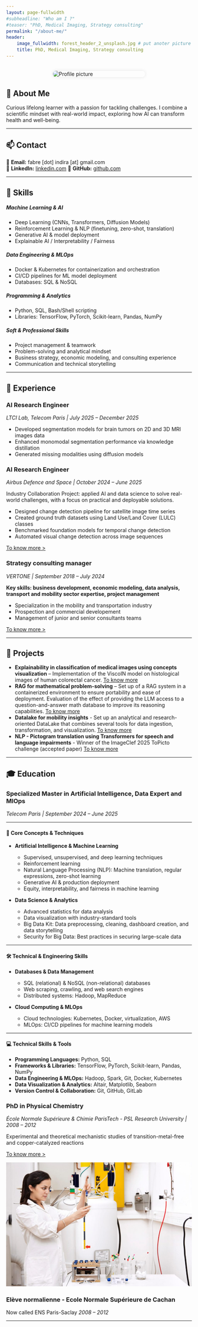 ```yaml
---
layout: page-fullwidth
#subheadline: "Who am I ?"
#teaser: "PhD, Medical Imaging, Strategy consulting"
permalink: "/about-me/"
header:
    image_fullwidth: forest_header_2_unsplash.jpg # put anoter picture
    title: PhD, Medical Imaging, Strategy consulting
---
```


<div style="display: flex; justify-content: center; align-items: center; margin: 2rem 0;"> 
  <img src="{{ site.url }}/images/photo_if.jpeg" alt="Profile picture" style="width: 250px; border-radius: 8px; box-shadow: 0 0 10px rgba(0,0,0,0.1);">
</div>

## 🧭 About Me

Curious lifelong learner with a passion for tackling challenges. I combine a scientific mindset with real-world impact, exploring how AI can transform health and well-being.

---

## 📫 Contact

📧 **Email:** fabre [dot] indira [at] gmail.com   
💼 **LinkedIn:** [linkedin.com](https://linkedin.com/in/indira-fabre)
🐙 **GitHub:** [github.com](https://github.com/IndiraFa)  


---

## 🧠 Skills

##### Machine Learning & AI
- Deep Learning (CNNs, Transformers, Diffusion Models)
- Reinforcement Learning & NLP (finetuning, zero-shot, translation)
- Generative AI & model deployment
- Explainable AI / Interpretability / Fairness

##### Data Engineering & MLOps
- Docker & Kubernetes for containerization and orchestration
- CI/CD pipelines for ML model deployment
- Databases: SQL & NoSQL

#####  Programming & Analytics
- Python, SQL, Bash/Shell scripting
- Libraries: TensorFlow, PyTorch, Scikit-learn, Pandas, NumPy

#####  Soft & Professional Skills
- Project management & teamwork
- Problem-solving and analytical mindset
- Business strategy, economic modeling, and consulting experience
- Communication and technical storytelling

---

## 💼 Experience

### AI Research Engineer  
*LTCI Lab, Telecom Paris | July 2025 – December 2025*

- Developed segmentation models for brain tumors on 2D and 3D MRI images data
- Enhanced monomodal segmentation performance via knowledge distillation
- Generated missing modalities using diffusion models

### AI Research Engineer  
*Airbus Defence and Space | October 2024 – June 2025*

Industry Collaboration Project: applied AI and data science to solve real-world challenges, with a focus on practical and deployable solutions.  

- Designed change detection pipeline for satellite image time series
- Created ground truth datasets using Land Use/Land Cover (LULC) classes
- Benchmarked foundation models for temporal change detection
- Automated visual change detection across image sequences

[To know more >](/projects/satellite-images-change-detection/)

### Strategy consulting manager 
*VERTONE | September 2018 – July 2024*

**Key skills: business development, economic modeling, data analysis, transport and mobility sector expertise, project management**

- Specialization in the mobility and transportation industry
- Prospection and commercial developement
- Management of junior and senior consultants teams

[To know more >](/strategy-consulting/)

---

## 📁 Projects

- **Explainability in classification of medical images using concepts visualization** – Implementation of the ViscoIN model on histological images of human colorectal cancer. [To know more](https://github.com/IndiraFa/XAI_medical_images_viscoin)
- **RAG for mathematical problem-solving** – Set up of a RAG system in a containerized environment to ensure portability and ease of deployment. Evaluation of the effect of providing the LLM access to a question-and-answer math database to improve its reasoning capabilities. [To know more](/projects/rag-math-problem-solver/)
- **Datalake for mobility insights** - Set up an analytical and research-oriented DataLake that combines several tools for data ingestion, transformation, and visualization. [To know more](/projects/datalake/)
- **NLP - Pictogram translation using Transformers for speech and language impairments** - Winner of the ImageClef 2025 ToPicto challenge (accepted paper) [To know more](/projects/pictogram-translation/)

---

## 🎓 Education

### **Specialized Master in Artificial Intelligence, Data Expert and MlOps** 
*Telecom Paris | September 2024 – June 2025*

---

#### 📘 Core Concepts & Techniques
- **Artificial Intelligence & Machine Learning**
  - Supervised, unsupervised, and deep learning techniques
  - Reinforcement learning
  - Natural Language Processing (NLP): Machine translation, regular expressions, zero-shot learning
  - Generative AI & production deployment
  - Equity, interpretability, and fairness in machine learning

- **Data Science & Analytics**
  - Advanced statistics for data analysis
  - Data visualization with industry-standard tools
  - Big Data Kit: Data preprocessing, cleaning, dashboard creation, and data storytelling
  - Security for Big Data: Best practices in securing large-scale data


---

#### 🛠️ Technical & Engineering Skills
- **Databases & Data Management**
  - SQL (relational) & NoSQL (non-relational) databases  
  - Web scraping, crawling, and web search engines  
  - Distributed systems: Hadoop, MapReduce  

- **Cloud Computing & MLOps**
  - Cloud technologies: Kubernetes, Docker, virtualization, AWS
  - MLOps: CI/CD pipelines for machine learning models  

---


#### 💻 Technical Skills & Tools
- **Programming Languages:** Python, SQL  
- **Frameworks & Libraries:** TensorFlow, PyTorch, Scikit-learn, Pandas, NumPy  
- **Data Engineering & MLOps:** Hadoop, Spark, Git, Docker, Kubernetes  
- **Data Visualization & Analytics:** Altair, Matplotlib, Seaborn  
- **Version Control & Collaboration:** Git, GitHub, GitLab  


### **PhD in Physical Chemistry**  
*École Normale Supérieure & Chimie ParisTech - PSL Research University | 2008 – 2012*

Experimental and theoretical mechanistic studies of transition-metal-free and copper-catalyzed reactions


[To know more >](/early-works)



![Indira Fabre](/images/loreal_if.jpg)

### **Elève normalienne - Ecole Normale Supérieure de Cachan**  
Now called ENS Paris-Saclay
*2008 – 2012*


---
